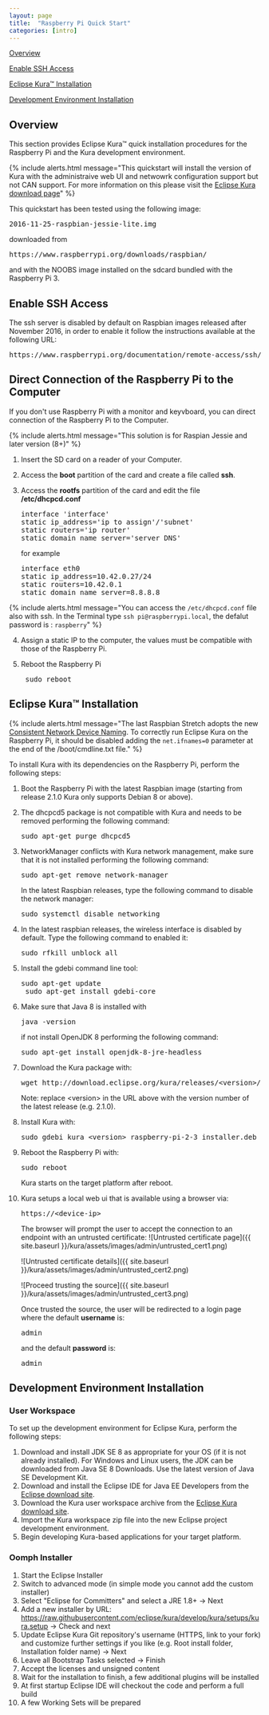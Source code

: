 ```yaml
---
layout: page
title:  "Raspberry Pi Quick Start"
categories: [intro]
---
```


[Overview](#overview)

[Enable SSH Access](#enable-ssh-access)

[Eclipse Kura&trade; Installation](#eclipse-kuratrade-installation)

[Development Environment Installation](#development-environment-installation)


## Overview

This section provides Eclipse Kura&trade; quick installation procedures for the
Raspberry Pi and the Kura development environment.

{% include alerts.html message="This quickstart will install the version of Kura with the administraive web UI and netwowrk configuration support but not CAN support. For more information on this please visit the [Eclipse Kura download page](https://www.eclipse.org/kura/downloads.php)" %}

This quickstart has been tested using the following image:

<pre>2016-11-25-raspbian-jessie-lite.img</pre>

downloaded from

<pre>https://www.raspberrypi.org/downloads/raspbian/</pre>

and with the NOOBS image installed on the sdcard bundled with the Raspberry Pi 3.

## Enable SSH Access

The ssh server is disabled by default on Raspbian images released after November 2016,
in order to enable it follow the instructions available at the following URL:

<pre>https://www.raspberrypi.org/documentation/remote-access/ssh/</pre>

## Direct Connection of the Raspberry Pi to the Computer

If you don't use Raspberry Pi with a monitor and keyvboard, you can direct connection of the Raspberry Pi to the Computer.

{% include alerts.html message="This solution is for Raspian Jessie and later version (8+)" %}

1. Insert the SD card on a reader of your Computer.
2. Access the **boot** partition of the card and create a file called **ssh**.
3. Access the **rootfs** partition of the card and edit the file **/etc/dhcpcd.conf**

   <pre>
   interface 'interface'
   static ip_address='ip to assign'/'subnet'
   static routers='ip router'
   static domain_name_server='server DNS'
   </pre>

   for example
   <pre>
   interface eth0
   static ip_address=10.42.0.27/24
   static routers=10.42.0.1
   static domain_name_server=8.8.8.8
   </pre>

{% include alerts.html message="You can access the ```/etc/dhcpcd.conf``` file also with ssh. In the Terminal type ```ssh pi@raspberrypi.local```, the defalut password is : ```raspberry```" %}

4. Assign a static IP to the computer, the values must be compatible with those of the Raspberry Pi.

5. Reboot the Raspberry Pi
   <pre> sudo reboot </pre>

## Eclipse Kura&trade; Installation

{% include alerts.html message="The last Raspbian Stretch adopts the new <a href='https://www.freedesktop.org/wiki/Software/systemd/PredictableNetworkInterfaceNames/' target='_blank'>Consistent Network Device Naming</a>. To correctly run Eclipse Kura on the Raspberry Pi, it should be disabled adding the ```net.ifnames=0``` parameter at the end of the /boot/cmdline.txt file." %}

To install Kura with its dependencies on the Raspberry Pi, perform the
following steps:

1. Boot the Raspberry Pi with the latest Raspbian image (starting from release 2.1.0 Kura only supports Debian 8 or above).

2. The dhcpcd5 package is not compatible with Kura and needs to be removed
    performing the following command:

    <pre>sudo apt-get purge dhcpcd5</pre>

3. NetworkManager conflicts with Kura network management, make sure that it is
    not installed performing the following command:

    <pre>sudo apt-get remove network-manager</pre>

    In the latest Raspbian releases, type the following command to disable the network manager:

    <pre>sudo systemctl disable networking</pre>

4. In the latest raspbian releases, the wireless interface is disabled by default. Type the following command to enabled it:

    <pre>sudo rfkill unblock all</pre>

5. Install the gdebi command line tool:

    <pre>sudo apt-get update
    sudo apt-get install gdebi-core</pre>

6. Make sure that Java 8 is installed with

    <pre>java -version</pre>

    if not install OpenJDK 8 performing the following command:

    <pre>sudo apt-get install openjdk-8-jre-headless</pre>

7. Download the Kura package with:

    <pre>wget http://download.eclipse.org/kura/releases/&lt;version&gt;/kura_&lt;version&gt;_raspberry-pi-2-3_installer.deb</pre>

    Note: replace \<version\> in the URL above with the version number of the latest release (e.g. 2.1.0).

8. Install Kura with: 

    <pre>sudo gdebi kura_&lt;version&gt;_raspberry-pi-2-3_installer.deb</pre>

9. Reboot the Raspberry Pi with:

    <pre>sudo reboot</pre>

    Kura starts on the target platform after reboot.

10. Kura setups a local web ui that is available using a browser via:

    <pre>https://&lt;device-ip&gt;</pre>
    
    The browser will prompt the user to accept the connection to an endpoint with an untrusted certificate:
    ![Untrusted certificate page]({{ site.baseurl }}/kura/assets/images/admin/untrusted_cert1.png)
    
    ![Untrusted certificate details]({{ site.baseurl }}/kura/assets/images/admin/untrusted_cert2.png)
    
    ![Proceed trusting the source]({{ site.baseurl }}/kura/assets/images/admin/untrusted_cert3.png)
    
    Once trusted the source, the user will be redirected to a login page where the default **username** is:

    <pre>admin</pre>

    and the default **password** is:

    <pre>admin</pre>

## Development Environment Installation

### User Workspace

To set up the development environment for Eclipse Kura, perform the
following steps:

1. Download and install JDK SE 8 as appropriate for your OS (if it is not already installed). For Windows and Linux users, the JDK can be
downloaded from Java SE 8 Downloads. Use the latest version of Java SE Development Kit.
2. Download and install the Eclipse IDE for Java EE Developers from the <a href="http://www.eclipse.org/downloads/" target="_blank">Eclipse download site</a>.
3.  Download the Kura user workspace archive from the <a href="https://www.eclipse.org/kura/downloads.php" target="_blank">Eclipse Kura download site</a>.
4.  Import the Kura workspace zip file into the new Eclipse project development environment.
5.  Begin developing Kura-based applications for your target platform.

### Oomph Installer

1. Start the Eclipse Installer
1. Switch to advanced mode (in simple mode you cannot add the custom installer)
1. Select "Eclipse for Committers" and select a JRE 1.8+ -> Next
1. Add a new installer by URL: https://raw.githubusercontent.com/eclipse/kura/develop/kura/setups/kura.setup -> Check and next
1. Update Eclipse Kura Git repository's username (HTTPS, link to your fork) and customize further settings if you like (e.g. Root install folder, Installation folder name) -> Next
1. Leave all Bootstrap Tasks selected -> Finish
1. Accept the licenses and unsigned content
1. Wait for the installation to finish, a few additional plugins will be installed
1. At first startup Eclipse IDE will checkout the code and perform a full build
1. A few Working Sets will be prepared



